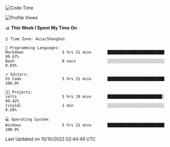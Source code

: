 <!--START_SECTION:waka-->
![Code Time](http://img.shields.io/badge/Code%20Time-209%20hrs%208%20mins-blue)

![Profile Views](http://img.shields.io/badge/Profile%20Views-0-blue)

📊 **This Week I Spent My Time On** 

```text
⌚︎ Time Zone: Asia/Shanghai

💬 Programming Languages: 
Markdown                 5 hrs 21 mins       █████████████████████████   99.97% 
Bash                     0 secs              ░░░░░░░░░░░░░░░░░░░░░░░░░   0.03%

🔥 Editors: 
VS Code                  5 hrs 21 mins       █████████████████████████   100.0%

🐱‍💻 Projects: 
ielts                    5 hrs 19 mins       ████████████████████████░   99.42% 
tinysql                  1 min               ░░░░░░░░░░░░░░░░░░░░░░░░░   0.58%

💻 Operating System: 
Windows                  5 hrs 21 mins       █████████████████████████   100.0%

```


 Last Updated on 10/10/2022 02:44:49 UTC
<!--END_SECTION:waka-->